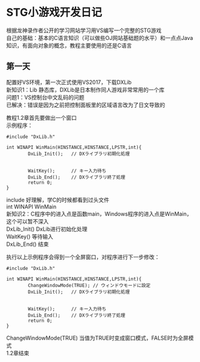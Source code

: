 # STG小游戏开发日记
根据龙神录作者公开的学习网站学习用VS编写一个完整的STG游戏   
自己的基础：基本的C语言知识（可以做些OJ网站基础题的水平）和一点点Java知识，有面向对象的概念，教程主要使用的还是C语言
## 第一天
配置好VS环境，第一次正式使用VS2017，下载DXLib   
新知识1：Lib 静态库，DXLib是日本制作同人游戏非常常用的一个库   
问题1：VS控制台中文乱码的问题    
已解决：错误是因为之前把控制面板里的区域语言改为了日文导致的  

教程1.2章首先要做出一个窗口   
示例程序：
```
#include "DxLib.h"

int WINAPI WinMain(HINSTANCE,HINSTANCE,LPSTR,int){
        DxLib_Init();   // DXライブラリ初期化処理


        WaitKey();      // キー入力待ち
        DxLib_End();    // DXライブラリ終了処理
        return 0;
}
```
include 好理解，学C的时候都看到过头文件   
int WINAPI WinMain    
新知识2：C程序中的进入点是函数main，Windows程序的进入点是WinMain，这个可以暂不深入    
DxLib_Init()  DxLib进行初始化处理    
WaitKey() 等待输入    
DxLib_End() 结束    

执行以上示例程序会得到一个全屏窗口，对程序进行下一步修改：   
```
#include "DxLib.h"

int WINAPI WinMain(HINSTANCE,HINSTANCE,LPSTR,int){
        ChangeWindowMode(TRUE); // ウィンドウモードに設定
        DxLib_Init();   // DXライブラリ初期化処理


        WaitKey();      // キー入力待ち
        DxLib_End();    // DXライブラリ終了処理
        return 0;
}
```
ChangeWindowMode(TRUE) 当值为TRUE时变成窗口模式，FALSE时为全屏模式   
1.2章结束    



